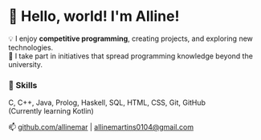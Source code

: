 # 👋 Hello, world! I'm Alline! 

💡 I enjoy **competitive programming**, creating projects, and exploring new technologies.  
🌱 I take part in initiatives that spread programming knowledge beyond the university.  

### 🔧 Skills  
C, C++, Java, Prolog, Haskell, SQL, HTML, CSS, Git, GitHub  
(Currently learning Kotlin)  

📫 [github.com/allinemar](https://github.com/allinemar) | allinemartins0104@gmail.com  
